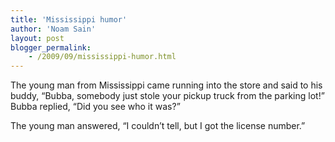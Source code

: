 ```yaml
---
title: 'Mississippi humor'
author: 'Noam Sain'
layout: post
blogger_permalink:
    - /2009/09/mississippi-humor.html
---
```


The young man from Mississippi came running into the store and said to his buddy, “Bubba, somebody just stole your pickup truck from the parking lot!” Bubba replied, “Did you see who it was?”

The young man answered, “I couldn’t tell, but I got the license number.”